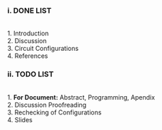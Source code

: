 ### i. DONE LIST
<br/> 1. Introduction
<br/> 2. Discussion 
<br/> 3. Circuit Configurations
<br/> 4. References


### ii. TODO LIST

<br/> 1. **For Document:** Abstract, Programming, Apendix
<br/> 2. Discussion Proofreading
<br/> 3. Rechecking of Configurations
<br/> 4. Slides
